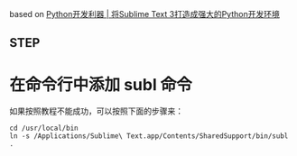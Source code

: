 based on [Python开发利器 | 将Sublime Text 3打造成强大的Python开发环境](http://mp.weixin.qq.com/s?__biz=MzAwNDc0MTUxMw==&mid=400795449&idx=1&sn=2bff8a2aa862d84f3afbc86ee879ffa9&3rd=MzA3MDU4NTYzMw==&scene=6#rd)

## STEP

# 在命令行中添加 subl 命令
如果按照教程不能成功，可以按照下面的步骤来：
```
cd /usr/local/bin
ln -s /Applications/Sublime\ Text.app/Contents/SharedSupport/bin/subl .
```

